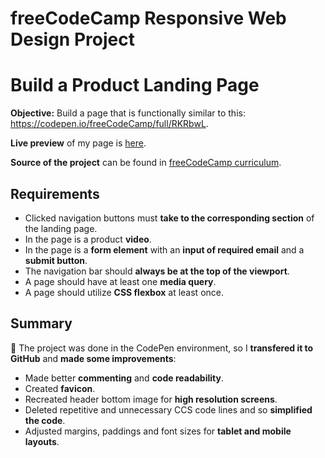 # freeCodeCamp Responsive Web Design Project

# Build a Product Landing Page

**Objective:** Build a page that is functionally similar to this: https://codepen.io/freeCodeCamp/full/RKRbwL.

**Live preview** of my page is [here](https://ha-mundo.github.io/FCC-Landing-Page/).

**Source of the project** can be found in [freeCodeCamp curriculum](https://start-landing-page.netlify.app/).

## Requirements

- Clicked navigation buttons must **take to the corresponding section** of the landing page.
- In the page is a product **video**.
- In the page is a **form element** with an **input of required email** and a **submit button**.
- The navigation bar should **always be at the top of the viewport**.
- A page should have at least one **media query**.
- A page should utilize **CSS flexbox** at least once.

## Summary

📝 The project was done in the CodePen environment, so I **transfered it to GitHub** and **made some improvements**:

- Made better **commenting** and **code readability**.
- Created **favicon**.
- Recreated header bottom image for **high resolution screens**.
- Deleted repetitive and unnecessary CCS code lines and so **simplified the code**.
- Adjusted margins, paddings and font sizes for **tablet and mobile layouts**.
